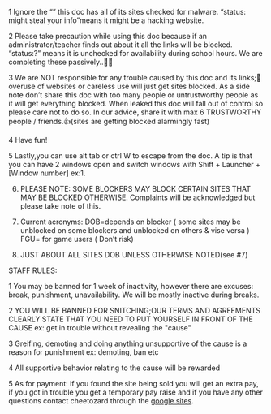1 Ignore the “”
this doc has all of its sites checked for malware. “status: might steal your info”means it might be a hacking website.

2 Please take precaution while using this doc because if an administrator/teacher finds out about it all the links will be blocked. “status:?” means it is unchecked for availability during school hours. We are completing these passively..🧑‍💻

3 We  are NOT responsible for any trouble caused by this doc and its links;🧐 overuse of websites or careless use will just get sites blocked. As a side note don’t share this doc with too many people or untrustworthy people as it will get everything blocked. When leaked this doc will fall out of control so please care not to do so. In our advice, share it with max 6 TRUSTWORTHY people / friends.👍(sites are getting blocked alarmingly fast)

4 Have fun!           	
							
5 Lastly,you can use alt tab or ctrl W to escape from the doc. A tip is that you can have 2 windows open and switch windows with Shift + Launcher + [Window number] ex:1. 

6. PLEASE NOTE: SOME BLOCKERS MAY BLOCK CERTAIN SITES THAT MAY BE BLOCKED OTHERWISE. Complaints will be acknowledged but please take note of this.

7. Current acronyms: DOB=depends on blocker ( some sites may be unblocked on some blockers and unblocked on others & vise versa ) FGU= for game users ( Don’t risk)

8. JUST ABOUT ALL SITES DOB UNLESS OTHERWISE NOTED(see #7)

STAFF RULES:

1 You may be banned for 1 week of inactivity, however there are excuses: break, punishment, unavailability. We will be mostly inactive during breaks.

2 YOU WILL BE BANNED FOR SNITCHING;OUR TERMS AND AGREEMENTS CLEARLY STATE THAT YOU NEED TO PUT YOURSELF IN FRONT OF THE CAUSE ex: get in trouble without revealing the "cause"

3 Greifing, demoting and doing anything unsupportive of the cause is a reason for punishment ex: demoting, ban etc

4 All supportive behavior relating to the cause will be rewarded

5 As for payment: if you found the site being sold you will get an extra pay, if you got in trouble you get a temporary pay raise and if you have any other questions contact cheetozard through the [google sites](https://docs.google.com/forms/d/1SwpGPQM1-uYrWQv39pjeG1nQx6-gFARkMN4OOFPQklE/edit?eops=0).
